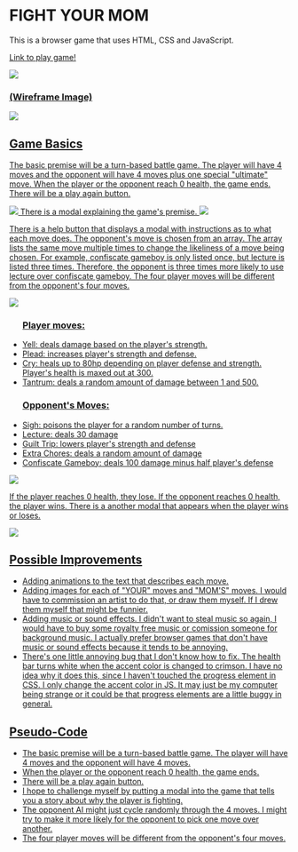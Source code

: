 <body>
<h1>FIGHT YOUR MOM</h1>
<p>This is a browser game that uses HTML, CSS and JavaScript.</p>
<p><a href="https://jillianguerra.github.io/FIGHT-YOUR-MOM/">Link to play game!</p>
<img src="https://i.imgur.com/NL3WpBd.png">
<h3>(Wireframe Image)</h3>
<img src="https://i.imgur.com/TRdpc8B.png">
<h2>Game Basics</h2>
<p>
The basic premise will be a turn-based battle game.
The player will have 4 moves and the opponent will have 4 moves plus one special "ultimate" move.
When the player or the opponent reach 0 health, the game ends.
There will be a play again button. 
</p>
<img src="https://i.imgur.com/bywclV1.png">
There is a modal explaining the game's premise. 
<img src="https://i.imgur.com/udMRwIZ.png">
<p>
There is a help button that displays a modal with instructions as to what each move does.
The opponent's move is chosen from an array. The array lists the same move multiple times to change the likeliness of a move being chosen. For example, confiscate gameboy is only listed once, but lecture is listed three times. Therefore, the opponent is three times more likely to use lecture over confiscate gameboy.
The four player moves will be different from the opponent's four moves.
</p>
<img src="https://i.imgur.com/fWaY9LW.png">
<ul>
<h3>Player moves:</h3>
<li>Yell: deals damage based on the player's strength.</li>
<li>Plead: increases player's strength and defense.</li>
<li>Cry: heals up to 80hp depending on player defense and strength. 
Player's health is maxed out at 300.</li>
<li>Tantrum: deals a random amount of damage between 1 and 500.</li>
</ul>
<ul>
<h3>Opponent's Moves:</h3>
<li>Sigh: poisons the player for a random number of turns.</li>
<li>Lecture: deals 30 damage</li>
<li>Guilt Trip: lowers player's strength and defense</li>
<li>Extra Chores: deals a random amount of damage</li>
<li>Confiscate Gameboy: deals 100 damage minus half player's defense</li>
</ul>
<img src="https://i.imgur.com/EZ3UfDY.png">
<p>If the player reaches 0 health, they lose. If the opponent reaches 0 health, the player wins.
There is a another modal that appears when the player wins or loses.</p>
<img src="https://i.imgur.com/icKn3wC.png">
<h2>Possible Improvements</h2>
<ul>
<li>Adding animations to the text that describes each move.</li>
<li>Adding images for each of "YOUR" moves and "MOM'S" moves. I would have to commission an artist to do that, or draw them myself. If I drew them myself that might be funnier.</li>
<li>Adding music or sound effects. I didn't want to steal music so again, I would have to buy some royalty free music or comission someone for background music. I actually prefer browser games that don't have music or sound effects because it tends to be annoying.</li>
<li>There's one little annoying bug that I don't know how to fix. The health bar turns white when the accent color is changed to crimson. I have no idea why it does this, since I haven't touched the progress element in CSS. I only change the accent color in JS. It may just be my computer being strange or it could be that progress elements are a little buggy in general.</li>
</ul>

<h2>Pseudo-Code</h2>
<ul>
<li>The basic premise will be a turn-based battle game. The player will have 4 moves and the opponent will have 4 moves.</li>
<li>When the player or the opponent reach 0 health, the game ends.</li>
<li>There will be a play again button.</li>
<li>I hope to challenge myself by putting a modal into the game that tells you a story about why the player is fighting.</li>
<li>The opponent AI might just cycle randomly through the 4 moves. I might try to make it more likely for the opponent to pick one move over another.</li>
<li>The four player moves will be different from the opponent's four moves.</li>
</ul>
</body>